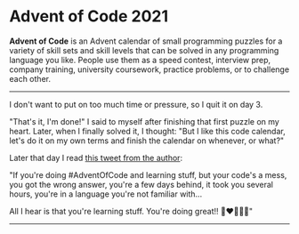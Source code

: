# Advent of Code 2021

**Advent of Code** is an Advent calendar of small programming puzzles for a variety of skill sets and skill levels that can be solved in any programming language you like. People use them as a speed contest, interview prep, company training, university coursework, practice problems, or to challenge each other.

***

I don't want to put on too much time or pressure, so I quit it on day 3.

"That's it, I'm done!" I said to myself after finishing that first puzzle on my heart. Later, when I finally solved it, I thought: "But I like this code calendar, let's do it on my own terms and finish the calendar on whenever, or what?"

Later that day I read [this tweet from the author](https://twitter.com/ericwastl/status/1467243576966983685):

"If you're doing #AdventOfCode and learning stuff, but your code's a mess, you got the wrong answer, you're a few days behind, it took you several hours, you're in a language you're not familiar with...

All I hear is that you're learning stuff. You're doing great!! 🌟❤️🎄🧑‍🎄"

---
